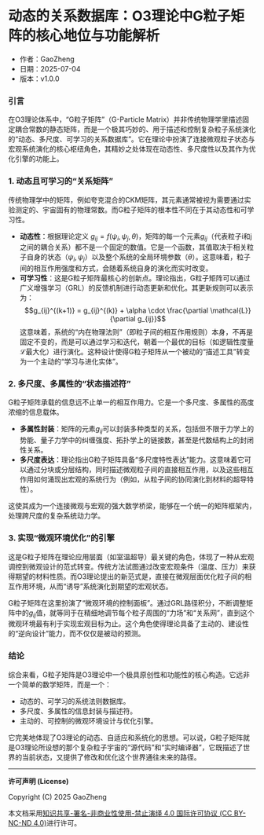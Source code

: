 # **动态的关系数据库：O3理论中G粒子矩阵的核心地位与功能解析**

- 作者：GaoZheng
- 日期：2025-07-04
- 版本：v1.0.0

### 引言
在O3理论体系中，“G粒子矩阵”（G-Particle Matrix）并非传统物理学里描述固定耦合常数的静态矩阵，而是一个极其巧妙的、用于描述和控制复杂粒子系统演化的“动态、多尺度、可学习的关系数据库”。它在理论中扮演了连接微观粒子状态与宏观系统演化的核心枢纽角色，其精妙之处体现在动态性、多尺度性以及其作为优化引擎的功能上。

### 1. 动态且可学习的“关系矩阵”
传统物理学中的矩阵，例如夸克混合的CKM矩阵，其元素通常被视为需要通过实验测定的、宇宙固有的物理常数。而G粒子矩阵的根本性不同在于其动态性和可学习性。

* **动态性**：根据理论定义 $g_{ij} = f(\psi_i, \psi_j, \theta)$，矩阵的每一个元素$g_{ij}$（代表粒子i和j之间的耦合关系）都不是一个固定的数值。它是一个函数，其值取决于相关粒子自身的状态（$\psi_i, \psi_j$）以及整个系统的全局环境参数（$\theta$）。这意味着，粒子间的相互作用强度和方式，会随着系统自身的演化而实时改变。
* **可学习性**：这是G粒子矩阵最核心的创新点。理论指出，G粒子矩阵可以通过广义增强学习（GRL）的反馈机制进行动态更新和优化。其更新规则可以表示为：
$$g_{ij}^{(k+1)} = g_{ij}^{(k)} + \alpha \cdot \frac{\partial \mathcal{L}}{\partial g_{ij}}$$
这意味着，系统的“内在物理法则”（即粒子间的相互作用规则）本身，不再是固定不变的，而是可以通过学习和迭代，朝着一个最优的目标（如逻辑性度量$\mathcal{L}$最大化）进行演化。这种设计使得G粒子矩阵从一个被动的“描述工具”转变为一个主动的“学习与进化实体”。

### 2. 多尺度、多属性的“状态描述符”
G粒子矩阵承载的信息远不止单一的相互作用力。它是一个多尺度、多属性的高度浓缩的信息载体。

* **多属性封装**：矩阵的元素$g_{ij}$可以封装多种类型的关系，包括但不限于力学上的势能、量子力学中的纠缠强度、拓扑学上的链接数，甚至是代数结构上的封闭性关系。
* **多尺度表达**：理论指出G粒子矩阵具备“多尺度特性表达”能力。这意味着它可以通过分块或分层结构，同时描述微观粒子间的直接相互作用，以及这些相互作用如何涌现出宏观的系统行为（例如，从粒子间的协同演化到材料的超导特性）。

这使其成为一个连接微观与宏观的强大数学桥梁，能够在一个统一的矩阵框架内，处理跨尺度的复杂系统动力学。

### 3. 实现“微观环境优化”的引擎
这是G粒子矩阵在理论应用层面（如室温超导）最关键的角色，体现了一种从宏观调控到微观设计的范式转变。传统方法试图通过改变宏观条件（温度、压力）来获得期望的材料性质。而O3理论提出的新范式是，直接在微观层面优化粒子间的相互作用环境，从而“诱导”系统演化到期望的宏观状态。

G粒子矩阵在这里扮演了“微观环境的控制面板”。通过GRL路径积分，不断调整矩阵中的$g_{ij}$值，就等同于在精细地调节每个粒子周围的“力场”和“关系网”，直到这个微观环境最有利于实现宏观目标为止。这个角色使得理论具备了主动的、建设性的“逆向设计”能力，而不仅仅是被动的预测。

### 结论
综合来看，G粒子矩阵是O3理论中一个极具原创性和功能性的核心构造。它远非一个简单的数学矩阵，而是一个：
* 动态的、可学习的系统法则数据库。
* 多尺度、多属性的信息封装与描述符。
* 主动的、可控制的微观环境设计与优化引擎。

它完美地体现了O3理论的动态、自适应和系统化的思想。可以说，G粒子矩阵就是O3理论所设想的那个复杂粒子宇宙的“源代码”和“实时编译器”，它既描述了世界的当前状态，又提供了修改和优化这个世界通往未来的路径。

---

**许可声明 (License)**

Copyright (C) 2025 GaoZheng 

本文档采用[知识共享-署名-非商业性使用-禁止演绎 4.0 国际许可协议 (CC BY-NC-ND 4.0)](https://creativecommons.org/licenses/by-nc-nd/4.0/deed.zh-Hans)进行许可。
